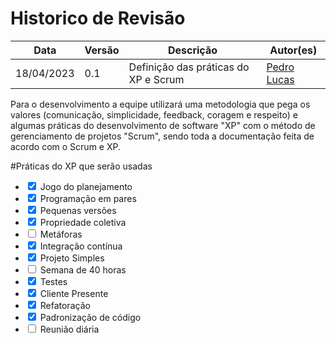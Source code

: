 # Historico de Revisão

| Data     | Versão | Descrição                  | Autor(es)                                                                          |
|----------|--------|----------------------------|---------------------------------------------------------------------------------------------|
|18/04/2023|   0.1  | Definição das práticas do XP e Scrum       |[Pedro Lucas](https://github.com/lucasdray)|

Para o desenvolvimento a equipe utilizará uma metodologia que pega os valores (comunicação, simplicidade, feedback, coragem e respeito) e algumas práticas do desenvolvimento de software "XP" com o método de gerenciamento de projetos "Scrum", sendo toda a documentação feita de acordo com o Scrum e XP.


#Práticas do XP que serão usadas

<ul>
  <li><input type="checkbox" checked class="checkbox" id='TESTE'> Jogo do planejamento</li>
  <li><input type="checkbox" checked class="checkbox"> Programação em pares</li>
  <li><input type="checkbox" checked class="checkbox"> Pequenas versões</li>
  <li><input type="checkbox" checked class="checkbox"> Propriedade coletiva</li>
  <li><input type="checkbox"> Metáforas</li>
  <li><input type="checkbox" checked class="checkbox"> Integração contínua</li>
  <li><input type="checkbox" checked class="checkbox"> Projeto Simples</li>
  <li><input type="checkbox"> Semana de 40 horas</li>
  <li><input type="checkbox" checked class="checkbox"> Testes</li>
  <li><input type="checkbox" checked class="checkbox"> Cliente Presente</li>
  <li><input type="checkbox" checked class="checkbox"> Refatoração</li>
  <li><input type="checkbox" checked class="checkbox"> Padronização de código</li>
  <li><input type="checkbox"> Reunião diária</li>
</ul>

<script>
var checkbox = document.getElementsByClassName('checkbox')

for (var i = 0; i < checkbox.length; i++) {
    checkbox[i].addEventListener('click', (e) => {
    e.preventDefault()
})
}





</script>